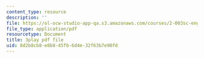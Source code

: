 ```yaml
---
content_type: resource
description: ''
file: https://ol-ocw-studio-app-qa.s3.amazonaws.com/courses/2-003sc-engineering-dynamics-fall-2011/8d2b8cb8e8b845fb6d4e32f63b7e90fd_wzEqF_UQkks.pdf
file_type: application/pdf
resourcetype: Document
title: 3play pdf file
uid: 8d2b8cb8-e8b8-45fb-6d4e-32f63b7e90fd
---
```

